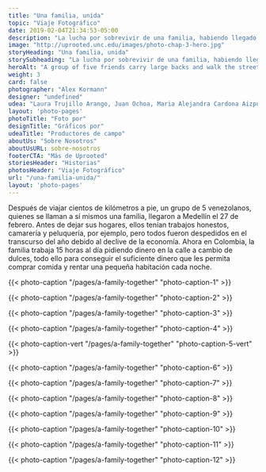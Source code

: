 ```yaml
---
title: "Una familia, unida"
topic: "Viaje Fotográfico"
date: 2019-02-04T21:34:53-05:00
description: "La lucha por sobrevivir de una familia, habiendo llegado a Medellín hace 10 días."
image: "http://uprooted.unc.edu/images/photo-chap-3-hero.jpg"
storyHeading: "Una familia, unida"
storySubheading: "La lucha por sobrevivir de una familia, habiendo llegado a Medellín hace 10 días."
heroAlt: "A group of five friends carry large backs and walk the streets at night to find a place to stay."
weight: 3
card: false
photographer: "Alex Kormann"
designer: "undefined"
udea: "Laura Trujillo Arango, Juan Ochoa, Maria Alejandra Cardona Aizpurua"
layout: 'photo-pages'
photoTitle: "Foto por"
designTitle: "Gráficos por"
udeaTitle: "Productores de campo"
aboutUs: "Sobre Nosotros"
aboutUsURL: sobre-nosotros
footerCTA: "Más de Uprooted"
storiesHeader: "Historias"
photosHeader: "Viaje Fotográfico"
url: "/una-familia-unida/"
layout: 'photo-pages'
---
```


Después de viajar cientos de kilómetros a pie, un grupo de 5 venezolanos, quienes se llaman a sí mismos una familia, llegaron a Medellín el 27 de febrero. Antes de dejar sus hogares, ellos tenían trabajos honestos, camarería y peluquería, por ejemplo, pero todos fueron despedidos en el transcurso del año debido al declive de la economía. Ahora en Colombia, la familia trabaja 15 horas al día pidiendo dinero en la calle a cambio de dulces, todo ello para conseguir el suficiente dinero que les permita comprar comida y rentar una pequeña habitación cada noche.

{{< photo-caption "/pages/a-family-together" "photo-caption-1" >}}

{{< photo-caption "/pages/a-family-together" "photo-caption-2" >}}

{{< photo-caption "/pages/a-family-together" "photo-caption-3" >}}

{{< photo-caption "/pages/a-family-together" "photo-caption-4" >}}

{{< photo-caption-vert "/pages/a-family-together" "photo-caption-5-vert" >}}

{{< photo-caption "/pages/a-family-together" "photo-caption-6" >}}

{{< photo-caption "/pages/a-family-together" "photo-caption-7" >}}

{{< photo-caption "/pages/a-family-together" "photo-caption-8" >}}

{{< photo-caption "/pages/a-family-together" "photo-caption-9" >}}

{{< photo-caption "/pages/a-family-together" "photo-caption-10" >}}

{{< photo-caption "/pages/a-family-together" "photo-caption-11" >}}

{{< photo-caption "/pages/a-family-together" "photo-caption-12" >}}
